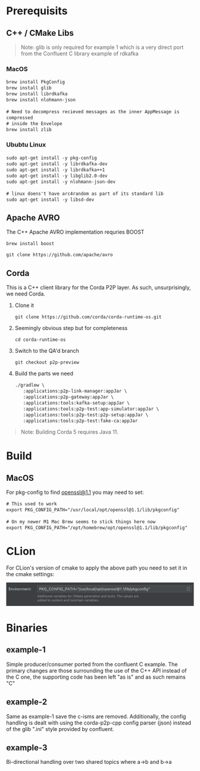 # Prerequisits

## C++ / CMake Libs

> Note: glib is only required for example 1 which is a very direct port from the Confluent C library example
> of rdkafka

### MacOS

```
brew install PkgConfig
brew install glib
brew install librdkafka
brew install nlohmann-json

# Need to decompress recieved messages as the inner AppMessage is compressed
# inside the Envelope 
brew install zlib
```

### Ububtu Linux

```
sudo apt-get install -y pkg-config
sudo apt-get install -y librdkafka-dev
sudo apt-get install -y librdkafka++1
sudo apt-get install -y libglib2.0-dev
sudo apt-get install -y nlohmann-json-dev

# linux doens't have arc4random as part of its standard lib
sudo apt-get install -y libsd-dev
```

## Apache AVRO

The C++ Apache AVRO implementation requries BOOST

```
brew install boost 
```

```
git clone https://github.com/apache/avro
```


## Corda

This is a C++ client library for the Corda P2P layer. As such, unsurprisingly, we need Corda.

1. Clone it

    ```shell
    git clone https://github.com/corda/corda-runtime-os.git
    ```

2. Seemingly obvious step but for completeness

    ```shell
    cd corda-runtime-os
    ```

3. Switch to the QA'd branch

   ```shell
   git checkout p2p-preview
   ```
   
5. Build the parts we need

    ```shell
    ./gradlew \
       :applications:p2p-link-manager:appJar \
       :applications:p2p-gateway:appJar \
       :applications:tools:kafka-setup:appJar \
       :applications:tools:p2p-test:app-simulator:appJar \
       :applications:tools:p2p-test:p2p-setup:appJar \
       :applications:tools:p2p-test:fake-ca:appJar
    ```

> Note: Building Corda 5 requires Java 11.

# Build

## MacOS

For pkg-config to find openssl@1.1 you may need to set:
```
# This used to work
export PKG_CONFIG_PATH="/usr/local/opt/openssl@1.1/lib/pkgconfig"

# On my newer M1 Mac Brew seems to stick things here now
export PKG_CONFIG_PATH="/opt/homebrew/opt/openssl@1.1/lib/pkgconfig"
```

# CLion

For CLion's version of cmake to apply the above path you need to set it in
the cmake settings: 

<img src="./clion-1.png"  alt="meh" />

# Binaries

## example-1

Simple producer/consumer ported from the confluent C example. The primary changes are those surrounding the use
of the C++ API instead of the C one, the supporting code has been left "as is" and as such remains "C"

## example-2

Same as example-1 save the c-isms are removed. Additionally, the config handling is dealt with using the corda-p2p-cpp
config parser (json) instead of the glib ".ini" style provided by confluent.

## example-3

Bi-directional handling over two shared topics where a->b and b->a




